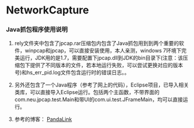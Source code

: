 # NetworkCapture
### Java抓包程序使用说明
1.	rely文件夹中包含了jpcap.rar压缩包内包含了Java抓包用到到两个重要的软件，winpcap和jpcap，可以直接安装使用，本人亲测，windows 7环境下完美运行，JDK用的是1.7，需要配置下jpcap.dll到JDK的bin目录下(注意：该压缩包下提供了不同版本的文件，若本地运行失败，可以尝试更换对应的版本号)和hs_err_pid.log文件包含运行时的错误日志。。

2.	另外还包含了一个Java程序（参考了网上的代码），Eclipse项目，已导入相关类库，可以直接导入Eclipse运行。包括两个主函数，不带界面的com.neu.jpcap.test.Main和带UI的com.ui.test.JFrameMain，均可以直接运行。

3.	参考的博客：
[PandaLink](https://www.baidu.com/link?url=tCe-EbJNYwd0AmJ3NpTghF3Sj8sUCKiCFeFkna6uehSnQP6fNdOsZjUdpgdf7rrchrQeK2Yr3VnS3JHZ7fMlJYlyhogTmbIc2VC1A-k-sei&wd=&eqid=99afba8e00020ccf00000003553da685&ie=utf-8)


